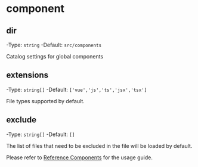# component

## dir

-Type: `string`
-Default: `src/components`

Catalog settings for global components

## extensions

-Type: `string[]`
-Default: `['vue','js','ts','jsx','tsx']`

File types supported by default.

## exclude

-Type: `string[]`
-Default: `[]`

The list of files that need to be excluded in the file will be loaded by default.

Please refer to [Reference Components](/convue/guide/components) for the usage guide.
